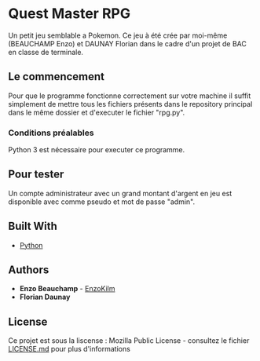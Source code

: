 # Quest Master RPG

Un petit jeu semblable a Pokemon. Ce jeu à été crée par moi-même (BEAUCHAMP Enzo) et DAUNAY Florian dans le cadre d'un projet de BAC en classe de terminale.

## Le commencement

Pour que le programme fonctionne correctement sur votre machine il suffit simplement de mettre tous les fichiers présents dans le repository principal dans le même dossier et d'executer le fichier "rpg.py".

### Conditions préalables

Python 3 est nécessaire pour executer ce programme.

## Pour tester

Un compte administrateur avec un grand montant d'argent en jeu est disponible avec comme pseudo et mot de passe "admin".

## Built With

* [Python](https://www.python.org//)

## Authors

* **Enzo Beauchamp** - [EnzoKilm](https://github.com/EnzoKilm)
* **Florian Daunay**

## License

Ce projet est sous la liscense : Mozilla Public License - consultez le fichier [LICENSE.md](LICENSE.md) pour plus d'informations
